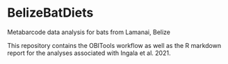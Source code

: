 # BelizeBatDiets
Metabarcode data analysis for bats from Lamanai, Belize

This repository contains the OBITools workflow as well as the R markdown report for the analyses associated with Ingala et al. 2021.
